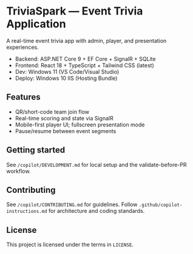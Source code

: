 # TriviaSpark — Event Trivia Application

A real-time event trivia app with admin, player, and presentation experiences.

- Backend: ASP.NET Core 9 + EF Core + SignalR + SQLite
- Frontend: React 18 + TypeScript + Tailwind CSS (latest)
- Dev: Windows 11 (VS Code/Visual Studio)
- Deploy: Windows 10 IIS (Hosting Bundle)

## Features

- QR/short-code team join flow
- Real-time scoring and state via SignalR
- Mobile-first player UI; fullscreen presentation mode
- Pause/resume between event segments

## Getting started

See `/copilot/DEVELOPMENT.md` for local setup and the validate-before-PR workflow.

## Contributing

See `/copilot/CONTRIBUTING.md` for guidelines. Follow `.github/copilot-instructions.md` for architecture and coding standards.

## License

This project is licensed under the terms in `LICENSE`.
